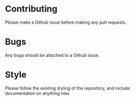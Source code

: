 # Contributing

Please make a Github issue before making any pull requests.

# Bugs

Any bugs should be attached to a Github issue.

# Style

Please follow the existing styling of the repository, and include documentation on anything new.
